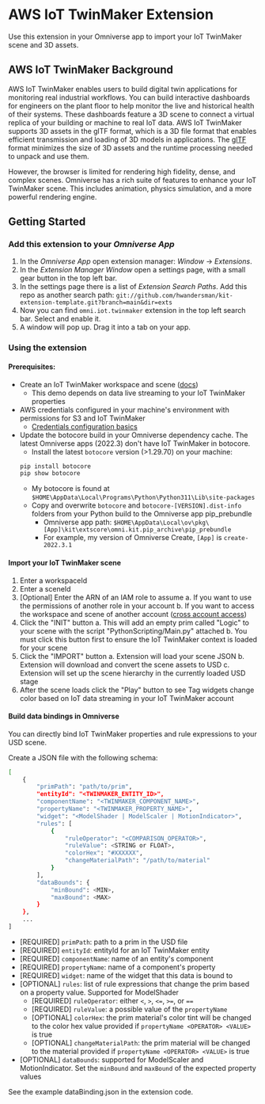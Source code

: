 # AWS IoT TwinMaker Extension

Use this extension in your Omniverse app to import your IoT TwinMaker scene and 3D assets.

## AWS IoT TwinMaker Background

AWS IoT TwinMaker enables users to build digital twin applications for monitoring real industrial workflows. You can build interactive dashboards for engineers on the plant floor to help monitor the live and historical health of their systems. These dashboards feature a 3D scene to connect a virtual replica of your building or machine to real IoT data. AWS IoT TwinMaker supports 3D assets in the glTF format, which is a 3D file format that enables efficient transmission and loading of 3D models in applications. The [glTF](https://github.com/KhronosGroup/glTF) format minimizes the size of 3D assets and the runtime processing needed to unpack and use them.

However, the browser is limited for rendering high fidelity, dense, and complex scenes. Omniverse has a rich suite of features to enhance your IoT TwinMaker scene. This includes animation, physics simulation, and a more powerful rendering engine.

## Getting Started

### Add this extension to your *Omniverse App*

1. In the *Omniverse App* open extension manager: *Window* &rarr; *Extensions*.
2. In the *Extension Manager Window* open a settings page, with a small gear button in the top left bar.
3. In the settings page there is a list of *Extension Search Paths*. Add this repo as another search path: `git://github.com/hwandersman/kit-extension-template.git?branch=main&dir=exts`
4. Now you can find `omni.iot.twinmaker` extension in the top left search bar. Select and enable it.
5. A window will pop up. Drag it into a tab on your app.

### Using the extension

#### Prerequisites:
* Create an IoT TwinMaker workspace and scene ([docs](https://docs.aws.amazon.com/iot-twinmaker/latest/guide/twinmaker-gs.html))
    * This demo depends on data live streaming to your IoT TwinMaker properties
* AWS credentials configured in your machine's environment with permissions for S3 and IoT TwinMaker
    * [Credentials configuration basics](https://docs.aws.amazon.com/cli/latest/userguide/cli-configure-quickstart.html)
* Update the botocore build in your Omniverse dependency cache. The latest Omniverse apps (2022.3) don't have IoT TwinMaker in botocore.
    * Install the latest `botocore` version (>1.29.70) on your machine:
    ```bash
    pip install botocore
    pip show botocore
    ```
    * My botocore is found at `$HOME\AppData\Local\Programs\Python\Python311\Lib\site-packages`
    * Copy and overwrite `botocore` and `botocore-[VERSION].dist-info` folders from your Python build to the Omniverse app pip_prebundle
        * Omniverse app path: `$HOME\AppData\Local\ov\pkg\[App]\kit\extscore\omni.kit.pip_archive\pip_prebundle`
        * For example, my version of Omniverse Create, `[App]` is `create-2022.3.1`

#### Import your IoT TwinMaker scene
1. Enter a workspaceId
2. Enter a sceneId
3. [Optional] Enter the ARN of an IAM role to assume
    a. If you want to use the permissions of another role in your account
    b. If you want to access the workspace and scene of another account ([cross account access](https://docs.aws.amazon.com/IAM/latest/UserGuide/tutorial_cross-account-with-roles.html))
4. Click the "INIT" button
    a. This will add an empty prim called "Logic" to your scene with the script "PythonScripting/Main.py" attached
    b. You must click this button first to ensure the IoT TwinMaker context is loaded for your scene
5. Click the "IMPORT" button
    a. Extension will load your scene JSON
    b. Extension will download and convert the scene assets to USD
    c. Extension will set up the scene hierarchy in the currently loaded USD stage
6. After the scene loads click the "Play" button to see Tag widgets change color based on IoT data streaming in your IoT TwinMaker account

#### Build data bindings in Omniverse
You can directly bind IoT TwinMaker properties and rule expressions to your USD scene.

Create a JSON file with the following schema:
```bash
[
    {
        "primPath": "path/to/prim",
        "entityId": "<TWINMAKER_ENTITY_ID>",
        "componentName": "<TWINMAKER_COMPONENT_NAME>",
        "propertyName": "<TWINMAKER_PROPERTY_NAME>",
        "widget": "<ModelShader | ModelScaler | MotionIndicator>",
        "rules": [
            {
                "ruleOperator": "<COMPARISON_OPERATOR>",
                "ruleValue": <STRING or FLOAT>,
                "colorHex": "#XXXXXX",
                "changeMaterialPath": "/path/to/material"
            }
        ],
        "dataBounds": {
            "minBound": <MIN>,
            "maxBound": <MAX>
        }
    },
    ...
]
```
* [REQUIRED] `primPath`: path to a prim in the USD file
* [REQUIRED] `entityId`: entityId for an IoT TwinMaker entity
* [REQUIRED] `componentName`: name of an entity's component 
* [REQUIRED] `propertyName`: name of a component's property
* [REQUIRED] `widget`: name of the widget that this data is bound to
* [OPTIONAL] `rules`: list of rule expressions that change the prim based on a property value. Supported for ModelShader
    * [REQUIRED] `ruleOperator`: either `<`, `>`, `<=`, `>=`, or `==`
    * [REQUIRED] `ruleValue`: a possible value of the `propertyName`
    * [OPTIONAL] `colorHex`: the prim material's color tint will be changed to the color hex value provided if `propertyName <OPERATOR> <VALUE>` is true
    * [OPTIONAL] `changeMaterialPath`: the prim material will be changed to the material provided if `propertyName <OPERATOR> <VALUE>` is true
* [OPTIONAL] `dataBounds`: supported for ModelScaler and MotionIndicator. Set the `minBound` and `maxBound` of the expected property values

See the example dataBinding.json in the extension code.